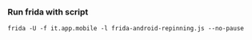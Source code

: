 ### Run frida with script 
```
frida -U -f it.app.mobile -l frida-android-repinning.js --no-pause
```
